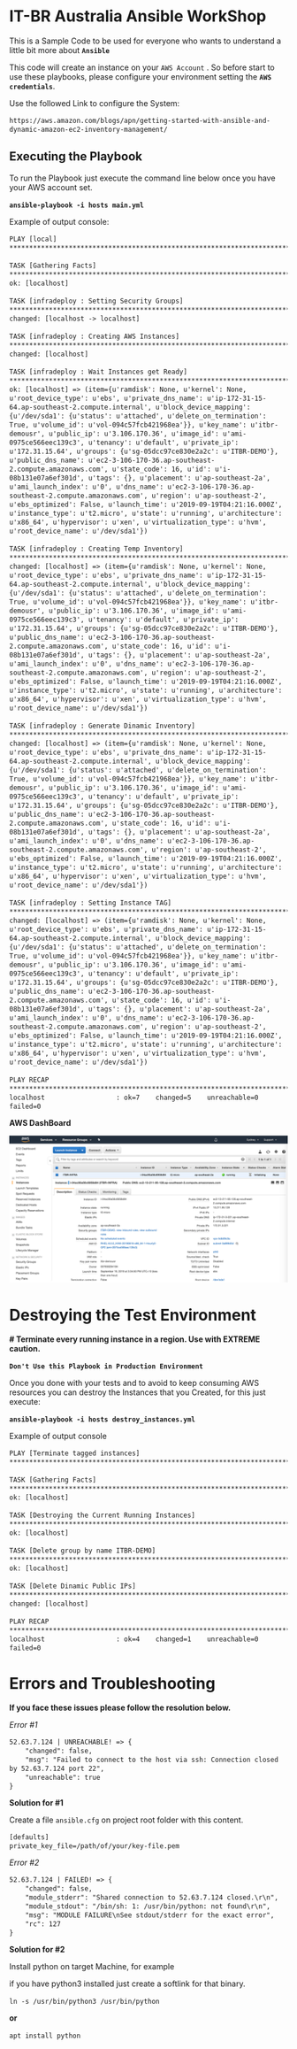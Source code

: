 #  IT-BR Australia Ansible WorkShop 


This is a Sample Code to be used for everyone who wants to understand a little bit more about **`Ansible`**

This code will create an instance on your 
`AWS Account` . So before start to use these playbooks, please configure your environment setting the **`AWS credentials`**.

Use the followed Link to configure the System:

	https://aws.amazon.com/blogs/apn/getting-started-with-ansible-and-dynamic-amazon-ec2-inventory-management/

## Executing the Playbook


To run the Playbook just execute the command line below once you have your AWS account set.

**`ansible-playbook -i hosts main.yml`**

Example of output console:

```
PLAY [local] *********************************************************************************************************************************************************************************************************************************

TASK [Gathering Facts] ***********************************************************************************************************************************************************************************************************************
ok: [localhost]

TASK [infradeploy : Setting Security Groups] *************************************************************************************************************************************************************************************************
changed: [localhost -> localhost]

TASK [infradeploy : Creating AWS Instances] **************************************************************************************************************************************************************************************************
changed: [localhost]

TASK [infradeploy : Wait Instances get Ready] ************************************************************************************************************************************************************************************************
ok: [localhost] => (item={u'ramdisk': None, u'kernel': None, u'root_device_type': u'ebs', u'private_dns_name': u'ip-172-31-15-64.ap-southeast-2.compute.internal', u'block_device_mapping': {u'/dev/sda1': {u'status': u'attached', u'delete_on_termination': True, u'volume_id': u'vol-094c57fcb421968ea'}}, u'key_name': u'itbr-demousr', u'public_ip': u'3.106.170.36', u'image_id': u'ami-0975ce566eec139c3', u'tenancy': u'default', u'private_ip': u'172.31.15.64', u'groups': {u'sg-05dcc97ce830e2a2c': u'ITBR-DEMO'}, u'public_dns_name': u'ec2-3-106-170-36.ap-southeast-2.compute.amazonaws.com', u'state_code': 16, u'id': u'i-08b131e07a6ef301d', u'tags': {}, u'placement': u'ap-southeast-2a', u'ami_launch_index': u'0', u'dns_name': u'ec2-3-106-170-36.ap-southeast-2.compute.amazonaws.com', u'region': u'ap-southeast-2', u'ebs_optimized': False, u'launch_time': u'2019-09-19T04:21:16.000Z', u'instance_type': u't2.micro', u'state': u'running', u'architecture': u'x86_64', u'hypervisor': u'xen', u'virtualization_type': u'hvm', u'root_device_name': u'/dev/sda1'})

TASK [infradeploy : Creating Temp Inventory] *************************************************************************************************************************************************************************************************
changed: [localhost] => (item={u'ramdisk': None, u'kernel': None, u'root_device_type': u'ebs', u'private_dns_name': u'ip-172-31-15-64.ap-southeast-2.compute.internal', u'block_device_mapping': {u'/dev/sda1': {u'status': u'attached', u'delete_on_termination': True, u'volume_id': u'vol-094c57fcb421968ea'}}, u'key_name': u'itbr-demousr', u'public_ip': u'3.106.170.36', u'image_id': u'ami-0975ce566eec139c3', u'tenancy': u'default', u'private_ip': u'172.31.15.64', u'groups': {u'sg-05dcc97ce830e2a2c': u'ITBR-DEMO'}, u'public_dns_name': u'ec2-3-106-170-36.ap-southeast-2.compute.amazonaws.com', u'state_code': 16, u'id': u'i-08b131e07a6ef301d', u'tags': {}, u'placement': u'ap-southeast-2a', u'ami_launch_index': u'0', u'dns_name': u'ec2-3-106-170-36.ap-southeast-2.compute.amazonaws.com', u'region': u'ap-southeast-2', u'ebs_optimized': False, u'launch_time': u'2019-09-19T04:21:16.000Z', u'instance_type': u't2.micro', u'state': u'running', u'architecture': u'x86_64', u'hypervisor': u'xen', u'virtualization_type': u'hvm', u'root_device_name': u'/dev/sda1'})

TASK [infradeploy : Generate Dinamic Inventory] **********************************************************************************************************************************************************************************************
changed: [localhost] => (item={u'ramdisk': None, u'kernel': None, u'root_device_type': u'ebs', u'private_dns_name': u'ip-172-31-15-64.ap-southeast-2.compute.internal', u'block_device_mapping': {u'/dev/sda1': {u'status': u'attached', u'delete_on_termination': True, u'volume_id': u'vol-094c57fcb421968ea'}}, u'key_name': u'itbr-demousr', u'public_ip': u'3.106.170.36', u'image_id': u'ami-0975ce566eec139c3', u'tenancy': u'default', u'private_ip': u'172.31.15.64', u'groups': {u'sg-05dcc97ce830e2a2c': u'ITBR-DEMO'}, u'public_dns_name': u'ec2-3-106-170-36.ap-southeast-2.compute.amazonaws.com', u'state_code': 16, u'id': u'i-08b131e07a6ef301d', u'tags': {}, u'placement': u'ap-southeast-2a', u'ami_launch_index': u'0', u'dns_name': u'ec2-3-106-170-36.ap-southeast-2.compute.amazonaws.com', u'region': u'ap-southeast-2', u'ebs_optimized': False, u'launch_time': u'2019-09-19T04:21:16.000Z', u'instance_type': u't2.micro', u'state': u'running', u'architecture': u'x86_64', u'hypervisor': u'xen', u'virtualization_type': u'hvm', u'root_device_name': u'/dev/sda1'})

TASK [infradeploy : Setting Instance TAG] ****************************************************************************************************************************************************************************************************
changed: [localhost] => (item={u'ramdisk': None, u'kernel': None, u'root_device_type': u'ebs', u'private_dns_name': u'ip-172-31-15-64.ap-southeast-2.compute.internal', u'block_device_mapping': {u'/dev/sda1': {u'status': u'attached', u'delete_on_termination': True, u'volume_id': u'vol-094c57fcb421968ea'}}, u'key_name': u'itbr-demousr', u'public_ip': u'3.106.170.36', u'image_id': u'ami-0975ce566eec139c3', u'tenancy': u'default', u'private_ip': u'172.31.15.64', u'groups': {u'sg-05dcc97ce830e2a2c': u'ITBR-DEMO'}, u'public_dns_name': u'ec2-3-106-170-36.ap-southeast-2.compute.amazonaws.com', u'state_code': 16, u'id': u'i-08b131e07a6ef301d', u'tags': {}, u'placement': u'ap-southeast-2a', u'ami_launch_index': u'0', u'dns_name': u'ec2-3-106-170-36.ap-southeast-2.compute.amazonaws.com', u'region': u'ap-southeast-2', u'ebs_optimized': False, u'launch_time': u'2019-09-19T04:21:16.000Z', u'instance_type': u't2.micro', u'state': u'running', u'architecture': u'x86_64', u'hypervisor': u'xen', u'virtualization_type': u'hvm', u'root_device_name': u'/dev/sda1'})

PLAY RECAP ***********************************************************************************************************************************************************************************************************************************
localhost                  : ok=7    changed=5    unreachable=0    failed=0
```


**AWS DashBoard**

![AWS-DASHBOARD](https://github.com/borgessc/ansible_it.br/blob/master/images/AWS-EC2-Dashboard.png)

# Destroying the Test Environment


**# Terminate every running instance in a region. Use with EXTREME caution.**

**`Don't Use this Playbook in Production Environment`**

Once you done with your tests and to avoid to keep consuming AWS resources you can destroy the Instances that you Created, for this just execute:

**`ansible-playbook -i hosts destroy_instances.yml`**


Example of output console

```
PLAY [Terminate tagged instances] **************************************************************************************************************

TASK [Gathering Facts] **************************************************************************************************************
ok: [localhost]

TASK [Destroying the Current Running Instances] **************************************************************************************************************
ok: [localhost]

TASK [Delete group by name ITBR-DEMO] **************************************************************************************************************
ok: [localhost]

TASK [Delete Dinamic Public IPs] **************************************************************************************************************
changed: [localhost]

PLAY RECAP **************************************************************************************************************
localhost                  : ok=4    changed=1    unreachable=0    failed=0
```  

# Errors and Troubleshooting



**If you face these issues please follow the resolution below.**

_Error #1_

```
52.63.7.124 | UNREACHABLE! => {
    "changed": false,
    "msg": "Failed to connect to the host via ssh: Connection closed by 52.63.7.124 port 22",
    "unreachable": true
}
```
**Solution for #1**

Create a file `ansible.cfg` on project root folder with this content. 
```
[defaults]
private_key_file=/path/of/your/key-file.pem
```


_Error #2_

```
52.63.7.124 | FAILED! => {
    "changed": false,
    "module_stderr": "Shared connection to 52.63.7.124 closed.\r\n",
    "module_stdout": "/bin/sh: 1: /usr/bin/python: not found\r\n",
    "msg": "MODULE FAILURE\nSee stdout/stderr for the exact error",
    "rc": 127
}
```
**Solution for #2**

Install python on target Machine, for example 

if you have python3 installed just create a softlink for that binary.

` ln -s /usr/bin/python3 /usr/bin/python `

**or**

` apt install python `

